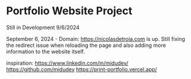 # Portfolio Website Project

Still in Development 9/6/2024

September 6, 2024 - Domain: https://nicolasdetroia.com is up. Still fixing the redirect issue when reloading the page and also adding more information to the website itself.


inspiration: 
https://www.linkedin.com/in/midudev/
https://github.com/midudev
https://print-portfolio.vercel.app/ 

